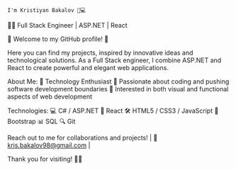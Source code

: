     I'm Kristiyan Bakalov 🚀💻

👨‍💻 Full Stack Engineer | ASP.NET | React

🌟 Welcome to my GitHub profile! 🌟

Here you can find my projects, inspired by innovative ideas and technological solutions. As a Full Stack engineer, I combine ASP.NET and React to create powerful and elegant web applications.

About Me:
🔹 Technology Enthusiast
🔹 Passionate about coding and pushing software development boundaries
🔹 Interested in both visual and functional aspects of web development

Technologies:
💻 C# / ASP.NET
🔧 React
🛠️ HTML5 / CSS3 / JavaScript
🎨 Bootstrap
📊 SQL 
🔍 Git

Reach out to me for collaborations and projects! | 📧 kris.bakalov98@gmail.com | 

Thank you for visiting! 🙏✨
